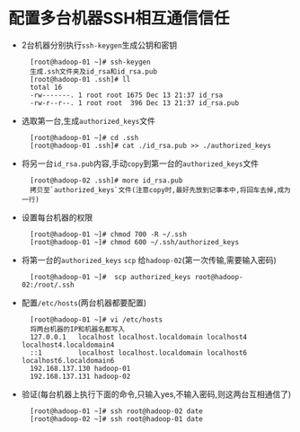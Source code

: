 # 配置多台机器SSH相互通信信任 

- 2台机器分别执行`ssh-keygen`生成公钥和密钥

		[root@hadoop-01 ~]# ssh-keygen
		生成.ssh文件夹及id_rsa和id_rsa.pub
		[root@hadoop-01 .ssh]# ll
		total 16
		-rw-------. 1 root root 1675 Dec 13 21:37 id_rsa
		-rw-r--r--. 1 root root  396 Dec 13 21:37 id_rsa.pub
		
- 选取第一台,生成`authorized_keys`文件

		[root@hadoop-01 ~]# cd .ssh
		[root@hadoop-01 .ssh]# cat ./id_rsa.pub >> ./authorized_keys
		
- 将另一台`id_rsa.pub`内容,手动`copy`到第一台的`authorized_keys`文件

		[root@hadoop-02 .ssh]# more id_rsa.pub
		拷贝至`authorized_keys`文件(注意copy时,最好先放到记事本中,将回车去掉,成为一行)
		
- 设置每台机器的权限

		[root@hadoop-01 ~]# chmod 700 -R ~/.ssh
		[root@hadoop-01 ~]# chmod 600 ~/.ssh/authorized_keys 
		
- 将第一台的`authorized_keys` `scp` 给`hadoop-02`(第一次传输,需要输入密码)

		[root@hadoop-01 ~]#  scp authorized_keys root@hadoop-02:/root/.ssh
		
- 配置`/etc/hosts`(两台机器都要配置)

		[root@hadoop-01 ~]# vi /etc/hosts
		将两台机器的IP和机器名都写入
		127.0.0.1   localhost localhost.localdomain localhost4 localhost4.localdomain4
		::1         localhost localhost.localdomain localhost6 localhost6.localdomain6
		192.168.137.130 hadoop-01
		192.168.137.131 hadoop-02
		
- 验证(每台机器上执行下面的命令,只输入yes,不输入密码,则这两台互相通信了)

		[root@hadoop-01 ~]# ssh root@hadoop-02 date
		[root@hadoop-02 ~]# ssh root@hadoop-01 date
		

